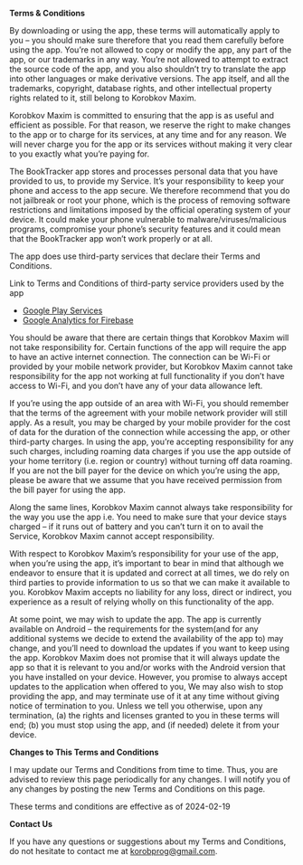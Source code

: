 **<ya-tr-span data-index="54-0" data-translated="false" data-source-lang="en" data-target-lang="ru" data-value="Terms &amp; Conditions" data-translation="Условия использования" data-ch="1" data-type="trSpan" data-selected="false">Terms & Conditions</ya-tr-span>**

<ya-tr-span data-index="55-0" data-translated="false" data-source-lang="en" data-target-lang="ru" data-value=" By downloading or using the app, these terms will automatically apply to you – you should make sure therefore that you read them carefully before using the app. " data-translation=" При загрузке или использовании приложения к вам автоматически будут применяться настоящие условия – поэтому вам следует внимательно ознакомиться с ними перед использованием приложения. " data-ch="0" data-type="trSpan" data-selected="false">By downloading or using the app, these terms will automatically apply to you – you should make sure therefore that you read them carefully before using the app.</ya-tr-span> <ya-tr-span data-index="55-1" data-translated="false" data-source-lang="en" data-target-lang="ru" data-value="You’re not allowed to copy or modify the app, any part of the app, or our trademarks in any way. " data-translation="Вам не разрешается копировать или изменять приложение, любую его часть или наши товарные знаки каким-либо образом. " data-ch="0" data-type="trSpan" data-selected="false">You’re not allowed to copy or modify the app, any part of the app, or our trademarks in any way.</ya-tr-span> <ya-tr-span data-index="55-2" data-translated="false" data-source-lang="en" data-target-lang="ru" data-value="You’re not allowed to attempt to extract the source code of the app, and you also shouldn’t try to translate the app into other languages or make derivative versions. " data-translation="Вам не разрешается пытаться извлекать исходный код приложения, и вы также не должны пытаться переводить приложение на другие языки или создавать производные версии. " data-ch="0" data-type="trSpan" data-selected="false">You’re not allowed to attempt to extract the source code of the app, and you also shouldn’t try to translate the app into other languages or make derivative versions.</ya-tr-span> <ya-tr-span data-index="55-3" data-translated="false" data-source-lang="en" data-target-lang="ru" data-value="The app itself, and all the trademarks, copyright, database rights, and other intellectual property rights related to it, still belong to Korobkov Maxim. " data-translation="Само приложение и все торговые марки, авторские права, права на базы данных и другие права интеллектуальной собственности, связанные с ним, по-прежнему принадлежат Коробкову Максиму. " data-ch="0" data-type="trSpan">The app itself, and all the trademarks, copyright, database rights, and other intellectual property rights related to it, still belong to Korobkov Maxim.</ya-tr-span>

<ya-tr-span data-index="56-0" data-translated="false" data-source-lang="en" data-target-lang="ru" data-value=" Korobkov Maxim is committed to ensuring that the app is as useful and efficient as possible. " data-translation=" Коробков Максим стремится к тому, чтобы приложение было максимально полезным и эффективным. " data-ch="0" data-type="trSpan">Korobkov Maxim is committed to ensuring that the app is as useful and efficient as possible.</ya-tr-span> <ya-tr-span data-index="56-1" data-translated="false" data-source-lang="en" data-target-lang="ru" data-value="For that reason, we reserve the right to make changes to the app or to charge for its services, at any time and for any reason. " data-translation="По этой причине мы оставляем за собой право вносить изменения в приложение или взимать плату за его услуги в любое время и по любой причине. " data-ch="0" data-type="trSpan">For that reason, we reserve the right to make changes to the app or to charge for its services, at any time and for any reason.</ya-tr-span> <ya-tr-span data-index="56-2" data-translated="false" data-source-lang="en" data-target-lang="ru" data-value="We will never charge you for the app or its services without making it very clear to you exactly what you’re paying for. " data-translation="Мы никогда не будем взимать с вас плату за приложение или его услуги, не разъяснив вам, за что именно вы платите. " data-ch="0" data-type="trSpan">We will never charge you for the app or its services without making it very clear to you exactly what you’re paying for.</ya-tr-span>

<ya-tr-span data-index="57-0" data-translated="false" data-source-lang="en" data-target-lang="ru" data-value=" The BookTracker app stores and processes personal data that you have provided to us, to provide my Service. " data-translation=" Приложение BookTracker хранит и обрабатывает персональные данные, которые вы нам предоставили, для предоставления моих услуг. " data-ch="0" data-type="trSpan">The BookTracker app stores and processes personal data that you have provided to us, to provide my Service.</ya-tr-span> <ya-tr-span data-index="57-1" data-translated="false" data-source-lang="en" data-target-lang="ru" data-value="It’s your responsibility to keep your phone and access to the app secure. " data-translation="Вы несете ответственность за безопасность своего телефона и доступа к приложению. " data-ch="0" data-type="trSpan">It’s your responsibility to keep your phone and access to the app secure.</ya-tr-span> <ya-tr-span data-index="57-2" data-translated="false" data-source-lang="en" data-target-lang="ru" data-value="We therefore recommend that you do not jailbreak or root your phone, which is the process of removing software restrictions and limitations imposed by the official operating system of your device. " data-translation="Поэтому мы рекомендуем вам не делать джейлбрейк или рутинг вашего телефона, который представляет собой процесс удаления программных ограничений, налагаемых официальной операционной системой вашего устройства. " data-ch="0" data-type="trSpan">We therefore recommend that you do not jailbreak or root your phone, which is the process of removing software restrictions and limitations imposed by the official operating system of your device.</ya-tr-span> <ya-tr-span data-index="57-3" data-translated="false" data-source-lang="en" data-target-lang="ru" data-value="It could make your phone vulnerable to malware/viruses/malicious programs, compromise your phone’s security features and it could mean that the BookTracker app won’t work properly or at all. " data-translation="Это может сделать ваш телефон уязвимым для вредоносных программ, поставить под угрозу функции безопасности вашего телефона и может означать, что приложение BookTracker не будет работать должным образом или вообще не будет работать. " data-ch="0" data-type="trSpan">It could make your phone vulnerable to malware/viruses/malicious programs, compromise your phone’s security features and it could mean that the BookTracker app won’t work properly or at all.</ya-tr-span>

<ya-tr-span data-index="58-0" data-translated="false" data-source-lang="en" data-target-lang="ru" data-value=" The app does use third-party services that declare their Terms and Conditions. " data-translation=" Приложение действительно использует сторонние сервисы, которые декларируют свои Условия. " data-ch="0" data-type="trSpan">The app does use third-party services that declare their Terms and Conditions.</ya-tr-span>

<ya-tr-span data-index="59-0" data-translated="false" data-source-lang="en" data-target-lang="ru" data-value=" Link to Terms and Conditions of third-party service providers used by the app " data-translation=" Ссылка на Условия сторонних поставщиков услуг, используемых приложением " data-ch="0" data-type="trSpan">Link to Terms and Conditions of third-party service providers used by the app</ya-tr-span>

- [<ya-tr-span data-index="60-0" data-translated="false" data-source-lang="en" data-target-lang="ru" data-value="Google Play Services" data-translation="Сервисы Google Play" data-ch="0" data-type="trSpan">Google Play Services</ya-tr-span>](https://policies.google.com/terms)
- [<ya-tr-span data-index="61-0" data-translated="false" data-source-lang="en" data-target-lang="ru" data-value="Google Analytics for Firebase" data-translation="Google Analytics для Firebase" data-ch="0" data-type="trSpan">Google Analytics for Firebase</ya-tr-span>](https://www.google.com/analytics/terms/)

<ya-tr-span data-index="62-0" data-translated="false" data-source-lang="en" data-target-lang="ru" data-value=" You should be aware that there are certain things that Korobkov Maxim will not take responsibility for. " data-translation=" Вы должны знать, что есть определенные вещи, за которые Коробков Максим не несет ответственности. " data-ch="0" data-type="trSpan">You should be aware that there are certain things that Korobkov Maxim will not take responsibility for.</ya-tr-span> <ya-tr-span data-index="62-1" data-translated="false" data-source-lang="en" data-target-lang="ru" data-value="Certain functions of the app will require the app to have an active internet connection. " data-translation="Для определенных функций приложения потребуется активное подключение к Интернету. " data-ch="0" data-type="trSpan">Certain functions of the app will require the app to have an active internet connection.</ya-tr-span> <ya-tr-span data-index="62-2" data-translated="false" data-source-lang="en" data-target-lang="ru" data-value="The connection can be Wi-Fi or provided by your mobile network provider, but Korobkov Maxim cannot take responsibility for the app not working at full functionality if you don’t have access to Wi-Fi, and you don’t have any of your data allowance left. " data-translation="Подключение может осуществляться по Wi-Fi или предоставляться вашим оператором мобильной связи, но Коробков Максим не может нести ответственность за то, что приложение работает не в полную силу, если у вас нет доступа к Wi-Fi и у вас не осталось никаких данных. " data-ch="0" data-type="trSpan">The connection can be Wi-Fi or provided by your mobile network provider, but Korobkov Maxim cannot take responsibility for the app not working at full functionality if you don’t have access to Wi-Fi, and you don’t have any of your data allowance left.</ya-tr-span>

<ya-tr-span data-index="63-0" data-translated="false" data-source-lang="en" data-target-lang="ru" data-value=" If you’re using the app outside of an area with Wi-Fi, you should remember that the terms of the agreement with your mobile network provider will still apply. " data-translation=" Если вы используете приложение за пределами зоны действия Wi-Fi, вам следует помнить, что условия соглашения с вашим оператором мобильной связи по-прежнему будут действовать. " data-ch="0" data-type="trSpan">If you’re using the app outside of an area with Wi-Fi, you should remember that the terms of the agreement with your mobile network provider will still apply.</ya-tr-span> <ya-tr-span data-index="63-1" data-translated="false" data-source-lang="en" data-target-lang="ru" data-value="As a result, you may be charged by your mobile provider for the cost of data for the duration of the connection while accessing the app, or other third-party charges. " data-translation="В результате ваш оператор мобильной связи может взимать с вас плату за передачу данных в течение всего времени подключения при доступе к приложению или другие сборы сторонних производителей. " data-ch="0" data-type="trSpan" data-selected="false">As a result, you may be charged by your mobile provider for the cost of data for the duration of the connection while accessing the app, or other third-party charges.</ya-tr-span> <ya-tr-span data-index="63-2" data-translated="false" data-source-lang="en" data-target-lang="ru" data-value="In using the app, you’re accepting responsibility for any such charges, including roaming data charges if you use the app outside of your home territory (i.e. region or country) without turning off data roaming. " data-translation="Используя приложение, вы принимаете на себя ответственность за любые подобные сборы, включая плату за передачу данных в роуминге, если вы используете приложение за пределами своей домашней территории (т.Е. Региона или страны) без отключения передачи данных в роуминге. " data-ch="0" data-type="trSpan" data-selected="false">In using the app, you’re accepting responsibility for any such charges, including roaming data charges if you use the app outside of your home territory (i.e. region or country) without turning off data roaming.</ya-tr-span> <ya-tr-span data-index="63-3" data-translated="false" data-source-lang="en" data-target-lang="ru" data-value="If you are not the bill payer for the device on which you’re using the app, please be aware that we assume that you have received permission from the bill payer for using the app. " data-translation="Если вы не являетесь плательщиком счетов за устройство, на котором используете приложение, пожалуйста, имейте в виду, что мы предполагаем, что вы получили разрешение от плательщика счетов на использование приложения. " data-ch="0" data-type="trSpan">If you are not the bill payer for the device on which you’re using the app, please be aware that we assume that you have received permission from the bill payer for using the app.</ya-tr-span>

<ya-tr-span data-index="64-0" data-translated="false" data-source-lang="en" data-target-lang="ru" data-value=" Along the same lines, Korobkov Maxim cannot always take responsibility for the way you use the app i.e. You need to make sure that your device stays charged – if it runs out of battery and you can’t turn it on to avail the Service, Korobkov Maxim cannot accept responsibility. " data-translation=" Точно так же Коробков Максим не всегда может нести ответственность за то, как вы используете приложение, т. Е. вам необходимо убедиться, что ваше устройство остается заряженным – если у него разрядится аккумулятор, и вы не сможете включить его, чтобы воспользоваться Услугой, Коробков Максим не может принять на себя ответственность. " data-ch="0" data-type="trSpan">Along the same lines, Korobkov Maxim cannot always take responsibility for the way you use the app i.e. You need to make sure that your device stays charged – if it runs out of battery and you can’t turn it on to avail the Service, Korobkov Maxim cannot accept responsibility.</ya-tr-span>

<ya-tr-span data-index="65-0" data-translated="false" data-source-lang="en" data-target-lang="ru" data-value=" With respect to Korobkov Maxim’s responsibility for your use of the app, when you’re using the app, it’s important to bear in mind that although we endeavor to ensure that it is updated and correct at all times, we do rely on third parties to provide information to us so that we can make it available to you. " data-translation=" Что касается ответственности Коробкова Максима за использование вами приложения, когда вы используете приложение, важно иметь в виду, что, хотя мы стремимся обеспечить его постоянное обновление и корректность, мы полагаемся на третьих лиц в предоставлении нам информации, чтобы мы могли сделать ее доступной для вас. " data-ch="0" data-type="trSpan">With respect to Korobkov Maxim’s responsibility for your use of the app, when you’re using the app, it’s important to bear in mind that although we endeavor to ensure that it is updated and correct at all times, we do rely on third parties to provide information to us so that we can make it available to you.</ya-tr-span> <ya-tr-span data-index="65-1" data-translated="false" data-source-lang="en" data-target-lang="ru" data-value="Korobkov Maxim accepts no liability for any loss, direct or indirect, you experience as a result of relying wholly on this functionality of the app. " data-translation="Коробков Максим не несет никакой ответственности за любые убытки, прямые или косвенные, которые вы понесете в результате того, что полностью полагаетесь на эту функциональность приложения. " data-ch="0" data-type="trSpan">Korobkov Maxim accepts no liability for any loss, direct or indirect, you experience as a result of relying wholly on this functionality of the app.</ya-tr-span>

<ya-tr-span data-index="66-0" data-translated="false" data-source-lang="en" data-target-lang="ru" data-value=" At some point, we may wish to update the app. " data-translation=" В какой-то момент мы, возможно, захотим обновить приложение. " data-ch="0" data-type="trSpan">At some point, we may wish to update the app.</ya-tr-span> <ya-tr-span data-index="66-1" data-translated="false" data-source-lang="en" data-target-lang="ru" data-value="The app is currently available on Android – the requirements for the system(and for any additional systems we decide to extend the availability of the app to) may change, and you’ll need to download the updates if you want to keep using the app. " data-translation="В настоящее время приложение доступно на Android – требования к системе (и к любым дополнительным системам, на которые мы решим продлить доступность приложения) могут измениться, и вам необходимо будет загрузить обновления, если вы хотите продолжать использовать приложение. " data-ch="0" data-type="trSpan">The app is currently available on Android – the requirements for the system(and for any additional systems we decide to extend the availability of the app to) may change, and you’ll need to download the updates if you want to keep using the app.</ya-tr-span> <ya-tr-span data-index="66-2" data-translated="false" data-source-lang="en" data-target-lang="ru" data-value="Korobkov Maxim does not promise that it will always update the app so that it is relevant to you and/or works with the Android version that you have installed on your device. " data-translation="Коробков Максим не обещает, что всегда будет обновлять приложение, чтобы оно было актуально для вас и / или работало с версией Android, установленной вами на вашем устройстве. " data-ch="0" data-type="trSpan">Korobkov Maxim does not promise that it will always update the app so that it is relevant to you and/or works with the Android version that you have installed on your device.</ya-tr-span> <ya-tr-span data-index="66-3" data-translated="false" data-source-lang="en" data-target-lang="ru" data-value="However, you promise to always accept updates to the application when offered to you, We may also wish to stop providing the app, and may terminate use of it at any time without giving notice of termination to you. " data-translation="Однако вы обещаете всегда принимать обновления приложения, когда они вам предлагаются, мы также можем пожелать прекратить предоставление приложения и можем прекратить его использование в любое время без направления вам уведомления о прекращении. " data-ch="0" data-type="trSpan">However, you promise to always accept updates to the application when offered to you, We may also wish to stop providing the app, and may terminate use of it at any time without giving notice of termination to you.</ya-tr-span> <ya-tr-span data-index="66-4" data-translated="false" data-source-lang="en" data-target-lang="ru" data-value="Unless we tell you otherwise, upon any termination, (a) the rights and licenses granted to you in these terms will end; (b) you must stop using the app, and (if needed) delete it from your device. " data-translation="Если мы не сообщим вам иное, при любом прекращении действия (а) прекращаются права и лицензии, предоставленные вам в соответствии с настоящими условиями; (б) вы должны прекратить использование приложения и (при необходимости) удалить его со своего устройства. " data-ch="0" data-type="trSpan">Unless we tell you otherwise, upon any termination, (a) the rights and licenses granted to you in these terms will end; (b) you must stop using the app, and (if needed) delete it from your device.</ya-tr-span>

**<ya-tr-span data-index="69-0" data-translated="false" data-source-lang="en" data-target-lang="ru" data-value="Changes to This Terms and Conditions" data-translation="Изменения в Настоящих Правилах и условиях" data-ch="0" data-type="trSpan">Changes to This Terms and Conditions</ya-tr-span>**

<ya-tr-span data-index="70-0" data-translated="false" data-source-lang="en" data-target-lang="ru" data-value=" I may update our Terms and Conditions from time to time. " data-translation=" Я могу время от времени обновлять наши Условия. " data-ch="0" data-type="trSpan">I may update our Terms and Conditions from time to time.</ya-tr-span> <ya-tr-span data-index="70-1" data-translated="false" data-source-lang="en" data-target-lang="ru" data-value="Thus, you are advised to review this page periodically for any changes. " data-translation="Таким образом, вам рекомендуется периодически просматривать эту страницу на предмет любых изменений. " data-ch="0" data-type="trSpan">Thus, you are advised to review this page periodically for any changes.</ya-tr-span> <ya-tr-span data-index="70-2" data-translated="false" data-source-lang="en" data-target-lang="ru" data-value="I will notify you of any changes by posting the new Terms and Conditions on this page. " data-translation="Я уведомлю вас о любых изменениях, разместив новые Условия на этой странице. " data-ch="0" data-type="trSpan">I will notify you of any changes by posting the new Terms and Conditions on this page.</ya-tr-span>

<ya-tr-span data-index="71-0" data-translated="false" data-source-lang="en" data-target-lang="ru" data-value=" These terms and conditions are effective as of 2024-02-19 " data-translation=" Настоящие правила и условия вступают в силу с 2024-02-19 " data-ch="0" data-type="trSpan">These terms and conditions are effective as of 2024-02-19</ya-tr-span>

**<ya-tr-span data-index="72-0" data-translated="false" data-source-lang="en" data-target-lang="ru" data-value="Contact Us" data-translation="Связаться с нами" data-ch="0" data-type="trSpan">Contact Us</ya-tr-span>**

<ya-tr-span data-index="73-0" data-translated="false" data-source-lang="en" data-target-lang="ru" data-value=" If you have any questions or suggestions about my Terms and Conditions, do not hesitate to contact me at korobprog@gmail.com. " data-translation=" Если у вас есть какие-либо вопросы или предложения по поводу моих Условий, не стесняйтесь обращаться ко мне по адресу korobprog@gmail.com. " data-ch="0" data-type="trSpan">If you have any questions or suggestions about my Terms and Conditions, do not hesitate to contact me at korobprog@gmail.com.</ya-tr-span>
